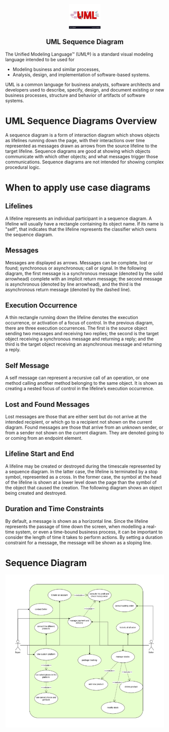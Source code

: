 <p align="center">
 <img width="100px" src="../src/img/logo.jpeg" align="center" alt="GitHub Readme Stats" />
 <h2 align="center">UML Sequence Diagram</h2>
   
<p>
The Unified Modeling Language™ (UML®) is a standard visual modeling language intended to be used for 

* Modeling business and similar processes,
* Analysis, design, and implementation of software-based systems.

UML is a common language for business analysts, software architects and developers used to describe, specify, design, and document existing or new business processes, structure and behavior of artifacts of software systems.
</p>


# UML Sequence Diagrams Overview

 A sequence diagram is a form of interaction diagram which shows objects as lifelines running down the page, with their interactions over time represented as messages drawn as arrows from the source lifeline to the target lifeline. Sequence diagrams are good at showing which objects communicate with which other objects; and what messages trigger those communications. Sequence diagrams are not intended for showing complex procedural logic.




 
# When to apply use case diagrams

## Lifelines

A lifeline represents an individual participant in a sequence diagram. A lifeline will usually have a rectangle containing its object name. If its name is "self", that indicates that the lifeline represents the classifier which owns the sequence diagram.

 

## Messages

Messages are displayed as arrows. Messages can be complete, lost or found; synchronous or asynchronous; call or signal. In the following diagram, the first message is a synchronous message (denoted by the solid arrowhead) complete with an implicit return message; the second message is asynchronous (denoted by line arrowhead), and the third is the asynchronous return message (denoted by the dashed line).


##  Execution Occurrence

A thin rectangle running down the lifeline denotes the execution occurrence, or activation of a focus of control. In the previous diagram, there are three execution occurrences. The first is the source object sending two messages and receiving two replies; the second is the target object receiving a synchronous message and returning a reply; and the third is the target object receiving an asynchronous message and returning a reply.

##  Self Message

A self message can represent a recursive call of an operation, or one method calling another method belonging to the same object. It is shown as creating a nested focus of control in the lifeline’s execution occurrence.



## Lost and Found Messages

Lost messages are those that are either sent but do not arrive at the intended recipient, or which go to a recipient not shown on the current diagram. Found messages are those that arrive from an unknown sender, or from a sender not shown on the current diagram. They are denoted going to or coming from an endpoint element.

## Lifeline Start and End

A lifeline may be created or destroyed during the timescale represented by a sequence diagram. In the latter case, the lifeline is terminated by a stop symbol, represented as a cross. In the former case, the symbol at the head of the lifeline is shown at a lower level down the page than the symbol of the object that caused the creation. The following diagram shows an object being created and destroyed.


## Duration and Time Constraints

By default, a message is shown as a horizontal line. Since the lifeline represents the passage of time down the screen, when modelling a real-time system, or even a time-bound business process, it can be important to consider the length of time it takes to perform actions. By setting a duration constraint for a message, the message will be shown as a sloping line.

 
# Sequence Diagram

![unknown](../src/img/UserCaseCustomKey.jpg)
 

